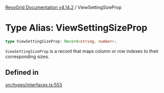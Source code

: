 [RevoGrid Documentation v4.14.2](README.md) / ViewSettingSizeProp

# Type Alias: ViewSettingSizeProp

```ts
type ViewSettingSizeProp: Record<string, number>;
```

`ViewSettingSizeProp` is a record that maps column or row indexes to their
corresponding sizes.

## Defined in

[src/types/interfaces.ts:553](https://github.com/revolist/revogrid/blob/29f379095274a66a187c28b49fe0e1fb4170d3ea/src/types/interfaces.ts#L553)
